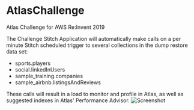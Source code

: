 # AtlasChallenge
Atlas Challenge for AWS Re:Invent 2019

The Challenge Stitch Application will automatically make calls on a per minute Stitch scheduled trigger to several collections in the dump restore data set:

- sports.players
- social.linkedInUsers
- sample_training.companies
- sample_airbnb.listingsAndReviews

These calls will result in a load to monitor and profile in Atlas, as well as suggested indexes in Atlas' Performance Advisor.
![Screenshot](https://user-images.githubusercontent.com/15270412/69666842-88667480-1052-11ea-8c8d-023961c70a52.png)

